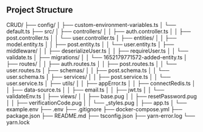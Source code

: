 
## Project Structure
CRUD/
├── config/
│ ├── custom-environment-variables.ts
│ └── default.ts
├── src/
│ ├── controllers/
│ │ ├── auth.controller.ts
│ │ ├── post.controller.ts
│ │ └── user.controller.ts
│ ├── entities/
│ │ ├── model.entity.ts
│ │ ├── post.entity.ts
│ │ └── user.entity.ts
│ ├── middleware/
│ │ ├── deserializeUser.ts
│ │ ├── requireUser.ts
│ │ └── validate.ts
│ ├── migrations/
│ │ └── 1652179771572-added-entity.ts
│ ├── routes/
│ │ ├── auth.routes.ts
│ │ ├── post.routes.ts
│ │ └── user.routes.ts
│ ├── schemas/
│ │ ├── post.schema.ts
│ │ └── user.schema.ts
│ ├── services/
│ │ ├── post.service.ts
│ │ └── user.service.ts
│ ├── utils/
│ │ ├── appError.ts
│ │ ├── connectRedis.ts
│ │ ├── data-source.ts
│ │ ├── email.ts
│ │ ├── jwt.ts
│ │ └── validateEnv.ts
│ ├── views/
│ │ ├── base.pug
│ │ ├── resetPassword.pug
│ │ ├── verificationCode.pug
│ │ └── _styles.pug
│ ├── app.ts
│ └── example.env
├── .env
├── .gitignore
├── docker-compose.yml
├── package.json
├── README.md
├── tsconfig.json
├── yarn-error.log
└── yarn.lock